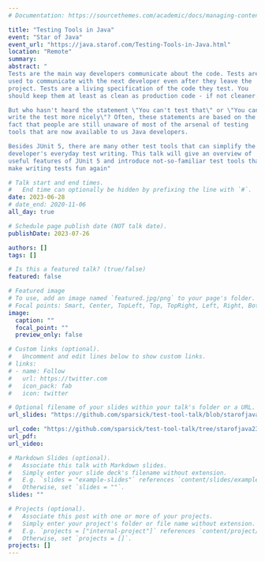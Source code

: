 ```yaml
---
# Documentation: https://sourcethemes.com/academic/docs/managing-content/

title: "Testing Tools in Java"
event: "Star of Java"
event_url: "https://java.starof.com/Testing-Tools-in-Java.html"
location: "Remote"
summary:
abstract: "
Tests are the main way developers communicate about the code. Tests are
used to communicate with the next developer even after they leave the
project. Tests are a living specification of the code they test. You
should keep them at least as clean as production code - if not cleaner.

But who hasn't heard the statement \"You can't test that\" or \"You can't
write the test more nicely\"? Often, these statements are based on the
fact that people are still unaware of most of the arsenal of testing
tools that are now available to us Java developers.

Besides JUnit 5, there are many other test tools that can simplify the
developer's everyday test writing. This talk will give an overview of
useful features of JUnit 5 and introduce not-so-familiar test tools that
make writing tests fun again"

# Talk start and end times.
#   End time can optionally be hidden by prefixing the line with `#`.
date: 2023-06-28
# date_end: 2020-11-06
all_day: true

# Schedule page publish date (NOT talk date).
publishDate: 2023-07-26

authors: []
tags: []

# Is this a featured talk? (true/false)
featured: false

# Featured image
# To use, add an image named `featured.jpg/png` to your page's folder.
# Focal points: Smart, Center, TopLeft, Top, TopRight, Left, Right, BottomLeft, Bottom, BottomRight.
image:
  caption: ""
  focal_point: ""
  preview_only: false

# Custom links (optional).
#   Uncomment and edit lines below to show custom links.
# links:
# - name: Follow
#   url: https://twitter.com
#   icon_pack: fab
#   icon: twitter

# Optional filename of your slides within your talk's folder or a URL.
url_slides: "https://github.com/sparsick/test-tool-talk/blob/starofjava23/slides/2023.07%20-%20Starof%20-%20Testing%20Tools%20Java.pdf"

url_code: "https://github.com/sparsick/test-tool-talk/tree/starofjava23"
url_pdf:
url_video:

# Markdown Slides (optional).
#   Associate this talk with Markdown slides.
#   Simply enter your slide deck's filename without extension.
#   E.g. `slides = "example-slides"` references `content/slides/example-slides.md`.
#   Otherwise, set `slides = ""`.
slides: ""

# Projects (optional).
#   Associate this post with one or more of your projects.
#   Simply enter your project's folder or file name without extension.
#   E.g. `projects = ["internal-project"]` references `content/project/deep-learning/index.md`.
#   Otherwise, set `projects = []`.
projects: []
---
```


